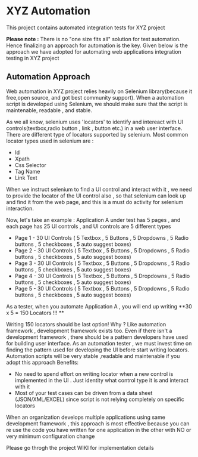 # XYZ Automation
This project contains automated integration tests for XYZ project

**Please note :** There is no "one size fits all" solution for test automation. Hence finalizing an approach for automation is the key. Given below is the approach we have adopted for automating web applications integration testing in XYZ project

## Automation Approach
Web automation in XYZ project relies heavily on Selenium library(because it free,open source, and got best community support). 
When a automation script is developed using Selenium, we should make sure that the script is maintenable, readable , and stable.

As we all know, selenium uses 'locators' to identify and intereact with UI controls(textbox,radio button , link , button etc.) in a web user interface. There are different type of locators supported by selenium.
Most common locator types used in selenium are :
* Id
* Xpath
* Css Selector
* Tag Name
* Link Text

When we instruct selenium to find a UI control and interact with it , we need to provide the locator of the UI control also , so that selenium can look up and find it from the web page, and this is a must do activity for selenium interaction.

Now, let's take an example :
Application A under test has 5 pages , and each page has 25 UI controls , and UI controls are 5 different types
* Page 1 - 30 UI Controls ( 5 Textbox , 5 Buttons , 5 Dropdowns , 5 Radio buttons , 5 checkboxes , 5 auto suggest boxes)
* Page 2 - 30 UI Controls ( 5 Textbox , 5 Buttons , 5 Dropdowns , 5 Radio buttons , 5 checkboxes , 5 auto suggest boxes)
* Page 3 - 30 UI Controls ( 5 Textbox , 5 Buttons , 5 Dropdowns , 5 Radio buttons , 5 checkboxes , 5 auto suggest boxes)
* Page 4 - 30 UI Controls ( 5 Textbox , 5 Buttons , 5 Dropdowns , 5 Radio buttons , 5 checkboxes , 5 auto suggest boxes)
* Page 5 - 30 UI Controls ( 5 Textbox , 5 Buttons , 5 Dropdowns , 5 Radio buttons , 5 checkboxes , 5 auto suggest boxes)

As a tester, when you automate Application A , you will end up writing **30 x  5 = 150 Locators !!! **

Writing 150 locators should be last option! Why ?
Like automation framework , development framework exists too.
Even if there isn't a development framework , there should be a pattern developers have used for building user interface. As an automation tester , we must invest time on finding the pattern used for developing the UI before start writing locators.
Automation scripts will be very stable ,readable and maintenable if you adopt this approach
Benefits:
* No need to spend effort on writing locator when a new control is implemented in the UI . Just identity what control type it is and interact with it
* Most of your test cases can be driven from a data sheet (JSON/XML/EXCEL) since script is not relying completely on specific locators

When an organization develops multiple applications using same development framework , this approach is most effective because you can re use the code you have written for one application in the other with NO or very minimum configuration change


Please go throgh the project WIKI for implementation details  















